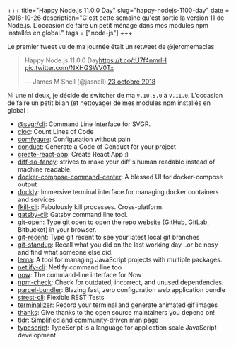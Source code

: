 +++
title="Happy Node.js 11.0.0 Day"
slug="happy-nodejs-1100-day"
date = 2018-10-26
description="C'est cette semaine qu'est sortie la version 11 de Node.js. L'occasion de faire un petit ménage dans mes modules npm installés en global."
tags = ["node-js"]
+++

Le premier tweet vu de ma journée était un retweet de @jeromemacias

<blockquote class="twitter-tweet" data-lang="fr"><p lang="en" dir="ltr">Happy Node.js 11.0.0 Day<a href="https://t.co/tU7f4nmrlH">https://t.co/tU7f4nmrlH</a> <a href="https://t.co/NXHGSWV0Tx">pic.twitter.com/NXHGSWV0Tx</a></p>&mdash; James M Snell (@jasnell) <a href="https://twitter.com/jasnell/status/1054798780111839232?ref_src=twsrc%5Etfw">23 octobre 2018</a></blockquote>
<script async src="https://platform.twitter.com/widgets.js" charset="utf-8"></script>

Ni une ni deux, je décide de switcher de ma `V.10.5.0` à `V.11.0`. L'occasion de faire un petit bilan (et nettoyage) de mes modules npm installés en global :


- [@svgr/cli](https://www.npmjs.com/package/@svgr/cli): Command Line Interface for SVGR.
- [cloc](https://www.npmjs.com/package/cloc): Count Lines of Code
- [comfygure](https://www.npmjs.com/package/comfygure): Configuration without pain
- [conduct](https://www.npmjs.com/package/conduct): Generate a Code of Conduct for your project 
- [create-react-app](https://www.npmjs.com/package/create-react-app): Create React App :)
- [diff-so-fancy](https://www.npmjs.com/package/diff-so-fancy): strives to make your diff's human readable instead of machine readable.
- [docker-compose-command-center](https://www.npmjs.com/package/docker-compose-command-center): A blessed UI for docker-compose output
- [dockly](https://www.npmjs.com/package/dockly): Immersive terminal interface for managing docker containers and services
- [fkill-cli](https://www.npmjs.com/package/fkill-cli): Fabulously kill processes. Cross-platform.
- [gatsby-cli](https://www.npmjs.com/package/gatsby-cli): Gatsby command line tool.
- [git-open](https://www.npmjs.com/package/git-open): Type git open to open the repo website (GitHub, GitLab, Bitbucket) in your browser.
- [git-recent](https://www.npmjs.com/package/git-recent): Type git recent to see your latest local git branches
- [git-standup](https://www.npmjs.com/package/git-standup): Recall what you did on the last working day ..or be nosy and find what someone else did.
- [lerna](https://www.npmjs.com/package/lerna): A tool for managing JavaScript projects with multiple packages.
- [netlify-cli](https://www.npmjs.com/package/netlify-cli): Netlify command line too
- [now](https://www.npmjs.com/package/now): The command-line interface for Now
- [npm-check](https://www.npmjs.com/package/npm-check): Check for outdated, incorrect, and unused dependencies.
- [parcel-bundler](https://www.npmjs.com/package/parcel-bundler): Blazing fast, zero configuration web application bundle
- [strest-cli](https://www.npmjs.com/package/strest-cli): Flexible REST Tests
- [terminalizer](https://www.npmjs.com/package/terminalizer): Record your terminal and generate animated gif images
- [thanks](https://www.npmjs.com/package/thanks): Give thanks to the open source maintainers you depend on!
- [tldr](https://www.npmjs.com/package/tldr): Simplified and community-driven man page
- [typescript](https://www.npmjs.com/package/typescript): TypeScript is a language for application scale JavaScript development
